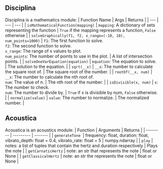 ## Disciplina
Disciplina is a mathematics module:
| Function Name | Args | Returns |
| --- | --- | --- |
| `isMathematicalFunction(mapping)` | `mapping`: A dictionary of sets representing the function | `True` if the mapping represents a function, `False` otherwise |
| `solveGraphically(f1, f2, x_range=(-10, 10), num_points=1000)` | `f1`: The first function to solve.<br> `f2`: The second function to solve.<br> `x_range`: The range of x values to plot.<br> `num_points`: The number of points to use in the plot. | A list of intersection points. |
| `solveOneVarEquation(equation)` | `equation`: The equation to solve. | The solution to the equation. |
| `sqrt(__x)` | `__x`: The number to calculate the square root of. | The square root of the number. |
| `rootOf(__x, num)` | `__x`: The number to calculate the nth root of.<br> `num`: The value of n. | The nth root of the number. |
| `isDivisible(x, num)` | `x`: The number to check.<br> `num`: The number to divide by. | `True` if x is divisible by num, `False` otherwise. |
| `normalize(value)` | `value`: The number to normalize. | The normalized number. |


## Acoustica
Acoustica is an acoustics module:
| Function | Arguments | Returns |
| -------- | --------- | ------- |
| `generateTone `| frequency: float, duration: float, vibrato_depth: float = 0.4, vibrato_rate: float = 5 | numpy.ndarray |
| `play` | notes: a list of tuples that contain the hertz and duration respectively | Plays the note |
| `getCarnaticHertz` | note: an str that represents the note | float or None |
| `getClassicalHertz` | note: an str the represents the note | float or None |
